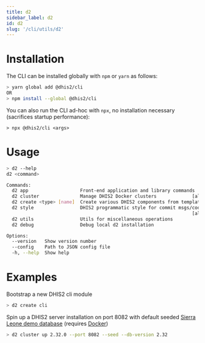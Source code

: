 ```yaml
---
title: d2
sidebar_label: d2
id: d2
slug: '/cli/utils/d2'
---
```


# Installation

The CLI can be installed globally with `npm` or `yarn` as follows:

```sh
> yarn global add @dhis2/cli
OR
> npm install --global @dhis2/cli
```

You can also run the CLI ad-hoc with `npx`, no installation necessary (sacrifices startup performance):

```
> npx @dhis2/cli <args>
```

# Usage

```sh
> d2 --help
d2 <command>

Commands:
  d2 app                   Front-end application and library commands
  d2 cluster               Manage DHIS2 Docker clusters             [aliases: c]
  d2 create <type> [name]  Create various DHIS2 components from templates
  d2 style                 DHIS2 programmatic style for commit msgs/code
                                                                    [aliases: s]
  d2 utils                 Utils for miscellaneous operations
  d2 debug                 Debug local d2 installation

Options:
  --version   Show version number                                      [boolean]
  --config    Path to JSON config file
  -h, --help  Show help                                                [boolean]
```

# Examples

Bootstrap a new DHIS2 cli module

```sh
> d2 create cli
```

Spin up a DHIS2 server installation on port 8082 with default seeded [Sierra Leone demo database](https://github.com/dhis2/dhis2-demo-db) (requires [Docker](https://www.docker.com/products/docker-desktop))

```sh
> d2 cluster up 2.32.0 --port 8082 --seed --db-version 2.32
```
